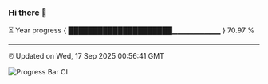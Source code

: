 ### Hi there 👋

⏳ Year progress { █████████████████████▁▁▁▁▁▁▁▁▁ } 70.97 %

---

⏰ Updated on Wed, 17 Sep 2025 00:56:41 GMT

![Progress Bar CI](https://github.com/code-lakshay/GitHub-Actions-Demo/workflows/Progress%20Bar%20CI/badge.svg)

